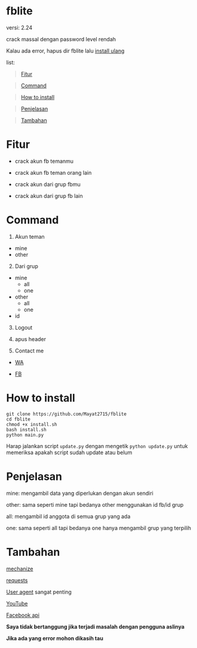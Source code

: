 # fblite

versi: 2.24

crack massal dengan password level rendah

Kalau ada error, hapus dir fblite lalu [install ulang](#how-to-install)

list:
> [Fitur](#fitur)

> [Command](#command)

> [How to install](#how-to-install)

> [Penjelasan](#penjelasan)

> [Tambahan](#tambahan)

# Fitur
- crack akun fb temanmu

- crack akun fb teman orang lain

- crack akun dari grup fbmu
  
- crack akun dari grup fb lain


# Command
1. Akun teman
  - mine
  - other

2. Dari grup
  - mine
    - all
    - one
  - other
    - all
    - one
  - id

3. Logout

4. apus header
  
5. Contact me
 - [WA](https://wa.me/62895640466851)
    
 - [FB](https://fb.me/mayat.mayat.58555)
    


# How to install
```
git clone https://github.com/Mayat2715/fblite
cd fblite
chmod +x install.sh
bash install.sh
python main.py
```

Harap jalankan script `update.py` dengan mengetik `python update.py` untuk memeriksa apakah script sudah update atau belum

# Penjelasan
mine: mengambil data yang diperlukan dengan akun sendiri

other: sama seperti mine tapi bedanya other menggunakan id fb/id grup

all: mengambil id anggota di semua grup yang ada

one: sama seperti all tapi bedanya one hanya mengambil grup yang terpilih

# Tambahan

[mechanize](https://pypi.org/project/mechanize/0.4.2/)

[requests](https://pypi.org/project/requests/2.22.0/)

[User agent](https://google.com/search?q=user+agent+checker) sangat penting

[YouTube](https://youtu.be/merW22uixKo)

[Facebook api](https://developers.facebook.com/docs/graph-api)

**Saya tidak bertanggung jika terjadi masalah dengan pengguna aslinya**

**Jika ada yang error mohon dikasih tau**

